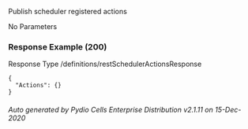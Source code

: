 






 
Publish scheduler registered actions  


No Parameters



### Response Example (200)
Response Type /definitions/restSchedulerActionsResponse

```
{
  "Actions": {}
}
```




###### Auto generated by Pydio Cells Enterprise Distribution v2.1.11 on 15-Dec-2020
